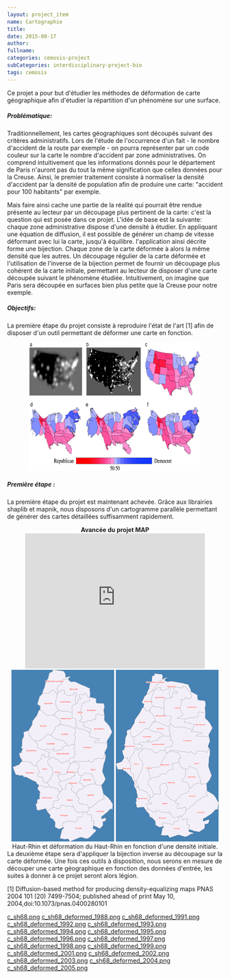 ```yaml
---
layout: project_item
name: Cartographie
title: 
date: 2015-08-17
author: 
fullname: 
categories: cemosis-project
subCategories: interdisciplinary-project-bio
tags: cemosis
---
```


Ce projet a pour but d'étudier les méthodes de déformation de carte géographique afin d'étudier la répartition d'un phénomène sur une surface.

<h5>Problématique:</h5>

Traditionnellement, les cartes géographiques sont découpés suivant des critères administratifs.
Lors de l'étude de l'occurrence d'un fait - le nombre d'accident de la route par exemple - on pourra représenter par un code couleur sur la carte le nombre d'accident par zone administratives. On comprend intuitivement que les informations donnés pour le département de Paris n'auront pas du tout la même signification que celles données pour la Creuse. Ainsi, le premier traitement consiste à normaliser la densité d'accident par la densité de population afin de produire une carte: "accident pour 100 habitants" par exemple.

Mais faire ainsi cache une partie de la réalité qui pourrait être rendue présente au lecteur par un découpage plus pertinent de la carte: c'est la question qui est posée dans ce projet.
L'idée de base est la suivante: chaque zone administrative dispose d'une densité à étudier. En appliquant une équation de diffusion, il est possible de générer un champ de vitesse déformant avec lui la carte, jusqu'à équilibre. l'application ainsi décrite forme une bijection. Chaque zone de la carte déformée à alors la même densité que les autres. Un découpage régulier de la carte déformée et l'utilisation de l'inverse de la bijection permet de fournir un découpage plus cohérent de la carte initiale, permettant au lecteur de disposer d'une carte découpée suivant le phénomène étudiée. Intuitivement, on imagine que Paris sera découpée en surfaces bien plus petite que la Creuse pour notre exemple.

<h5>Objectifs:</h5>

La première étape du projet consiste à reproduire l'état de l'art [1] afin de disposer d'un outil permettant de déformer une carte en fonction.
<center>
<img src="/img/project/bio-medical/F3.large.jpg" height="300" width="400">
</center>

<h5>Première étape :</h5>

La première étape du projet est maintenant achevée.
Grâce aux librairies shaplib et mapnik, nous disposons d'un cartogramme parallèle permettant de générer des cartes détaillées suffisamment rapidement.
<center>
<b>Avancée du projet MAP</b>
<iframe width="420" height="315" src="https://www.youtube.com/embed/UTRK0NudTs4" frameborder="0" allowfullscreen></iframe>
<img src="/img/project/bio-medical/c_sh68.png" height="400" width="240" style="display:inline">
<img src="/img/project/bio-medical/c_sh68_deformed_2005.png" height="400" width="240" style="display:inline">
Haut-Rhin et déformation du Haut-Rhin en fonction d'une densité initiale.
</center>
La deuxième étape sera d'appliquer la bijection inverse au découpage sur la carte déformée.
Une fois ces outils à disposition, nous serons en mesure de découper une carte géographique en fonction des données d'entrée, les suites à donner à ce projet seront alors légion.

[1] Diffusion-based method for producing density-equalizing maps
PNAS 2004 101 (20) 7499-7504; published ahead of print May 10, 2004,doi:10.1073/pnas.0400280101

<i class="fa fa-picture-o"></i>[c_sh68.png](/img/project/bio-medical/c_sh68.png)
<i class="fa fa-picture-o"></i>[c_sh68_deformed_1988.png](/img/project/bio-medical/c_sh68_deformed_1988.png)
<i class="fa fa-picture-o"></i>[c_sh68_deformed_1991.png](/img/project/bio-medical/c_sh68_deformed_1991.png)
<i class="fa fa-picture-o"></i>[c_sh68_deformed_1992.png](/img/project/bio-medical/c_sh68_deformed_1992.png)
<i class="fa fa-picture-o"></i>[c_sh68_deformed_1993.png](/img/project/bio-medical/c_sh68_deformed_1993.png)
<i class="fa fa-picture-o"></i>[c_sh68_deformed_1994.png](/img/project/bio-medical/c_sh68_deformed_1994.png)
<i class="fa fa-picture-o"></i>[c_sh68_deformed_1995.png](/img/project/bio-medical/c_sh68_deformed_1995.png)
<i class="fa fa-picture-o"></i>[c_sh68_deformed_1996.png](/img/project/bio-medical/c_sh68_deformed_1996.png)
<i class="fa fa-picture-o"></i>[c_sh68_deformed_1997.png](/img/project/bio-medical/c_sh68_deformed_1997.png)
<i class="fa fa-picture-o"></i>[c_sh68_deformed_1998.png](/img/project/bio-medical/c_sh68_deformed_1998.png)
<i class="fa fa-picture-o"></i>[c_sh68_deformed_1999.png](/img/project/bio-medical/c_sh68_deformed_1999.png)
<i class="fa fa-picture-o"></i>[c_sh68_deformed_2001.png](/img/project/bio-medical/c_sh68_deformed_2001.png)
<i class="fa fa-picture-o"></i>[c_sh68_deformed_2002.png](/img/project/bio-medical/c_sh68_deformed_2002.png)
<i class="fa fa-picture-o"></i>[c_sh68_deformed_2003.png](/img/project/bio-medical/c_sh68_deformed_2003.png)
<i class="fa fa-picture-o"></i>[c_sh68_deformed_2004.png](/img/project/bio-medical/c_sh68_deformed_2004.png)
<i class="fa fa-picture-o"></i>[c_sh68_deformed_2005.png](/img/project/bio-medical/c_sh68_deformed_2005.png)